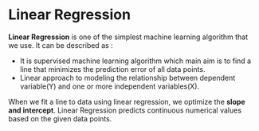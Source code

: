 # Linear Regression

**Linear Regression** is one of the simplest machine learning algorithm that we use. It can be described as :

- It is supervised machine learning algorithm which main aim is to find a line that minimizes the prediction error of all data points.
- Linear approach to modeling the relationship between dependent variable(Y) and one or more independent variables(X).

When we fit a line to data using linear regression, we optimize the **slope and intercept**. Linear Regression predicts continuous numerical values based on the given data points.
